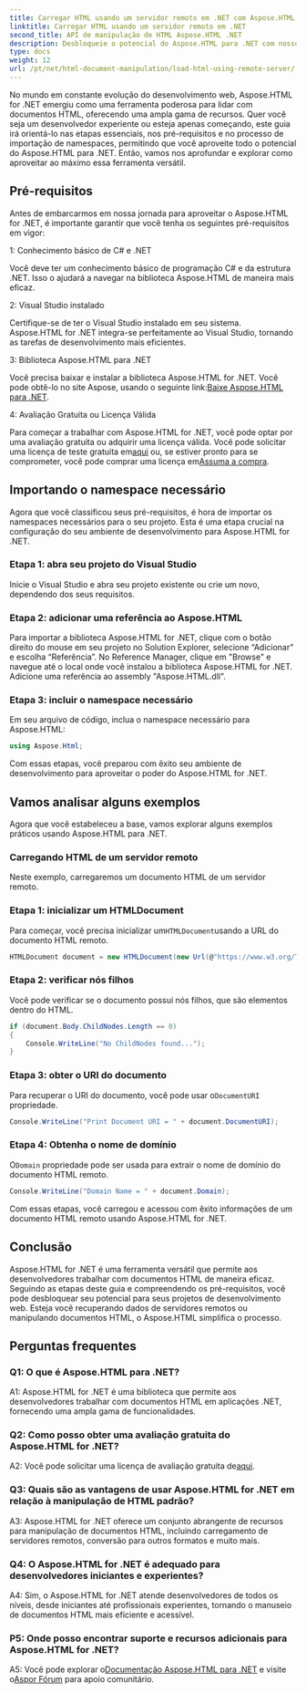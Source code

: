 ```yaml
---
title: Carregar HTML usando um servidor remoto em .NET com Aspose.HTML
linktitle: Carregar HTML usando um servidor remoto em .NET
second_title: API de manipulação de HTML Aspose.HTML .NET
description: Desbloqueie o potencial do Aspose.HTML para .NET com nosso guia completo. Aprenda como importar namespaces, acessar documentos HTML remotos e muito mais.
type: docs
weight: 12
url: /pt/net/html-document-manipulation/load-html-using-remote-server/
---
```


No mundo em constante evolução do desenvolvimento web, Aspose.HTML for .NET emergiu como uma ferramenta poderosa para lidar com documentos HTML, oferecendo uma ampla gama de recursos. Quer você seja um desenvolvedor experiente ou esteja apenas começando, este guia irá orientá-lo nas etapas essenciais, nos pré-requisitos e no processo de importação de namespaces, permitindo que você aproveite todo o potencial do Aspose.HTML para .NET. Então, vamos nos aprofundar e explorar como aproveitar ao máximo essa ferramenta versátil.

## Pré-requisitos

Antes de embarcarmos em nossa jornada para aproveitar o Aspose.HTML for .NET, é importante garantir que você tenha os seguintes pré-requisitos em vigor:

1: Conhecimento básico de C# e .NET

Você deve ter um conhecimento básico de programação C# e da estrutura .NET. Isso o ajudará a navegar na biblioteca Aspose.HTML de maneira mais eficaz.

2: Visual Studio instalado

Certifique-se de ter o Visual Studio instalado em seu sistema. Aspose.HTML for .NET integra-se perfeitamente ao Visual Studio, tornando as tarefas de desenvolvimento mais eficientes.

3: Biblioteca Aspose.HTML para .NET

 Você precisa baixar e instalar a biblioteca Aspose.HTML for .NET. Você pode obtê-lo no site Aspose, usando o seguinte link:[Baixe Aspose.HTML para .NET](https://releases.aspose.com/html/net/).

4: Avaliação Gratuita ou Licença Válida

 Para começar a trabalhar com Aspose.HTML for .NET, você pode optar por uma avaliação gratuita ou adquirir uma licença válida. Você pode solicitar uma licença de teste gratuita em[aqui](https://releases.aspose.com/) ou, se estiver pronto para se comprometer, você pode comprar uma licença em[Assuma a compra](https://purchase.aspose.com/buy).

## Importando o namespace necessário

Agora que você classificou seus pré-requisitos, é hora de importar os namespaces necessários para o seu projeto. Esta é uma etapa crucial na configuração do seu ambiente de desenvolvimento para Aspose.HTML for .NET.

### Etapa 1: abra seu projeto do Visual Studio

Inicie o Visual Studio e abra seu projeto existente ou crie um novo, dependendo dos seus requisitos.

### Etapa 2: adicionar uma referência ao Aspose.HTML

Para importar a biblioteca Aspose.HTML for .NET, clique com o botão direito do mouse em seu projeto no Solution Explorer, selecione “Adicionar” e escolha “Referência”. No Reference Manager, clique em "Browse" e navegue até o local onde você instalou a biblioteca Aspose.HTML for .NET. Adicione uma referência ao assembly "Aspose.HTML.dll".

### Etapa 3: incluir o namespace necessário

Em seu arquivo de código, inclua o namespace necessário para Aspose.HTML:

```csharp
using Aspose.Html;
```

Com essas etapas, você preparou com êxito seu ambiente de desenvolvimento para aproveitar o poder do Aspose.HTML for .NET.

## Vamos analisar alguns exemplos

Agora que você estabeleceu a base, vamos explorar alguns exemplos práticos usando Aspose.HTML para .NET.

### Carregando HTML de um servidor remoto

Neste exemplo, carregaremos um documento HTML de um servidor remoto.

### Etapa 1: inicializar um HTMLDocument

 Para começar, você precisa inicializar um`HTMLDocument`usando a URL do documento HTML remoto.

```csharp
HTMLDocument document = new HTMLDocument(new Url(@"https://www.w3.org/TR/html5/"));
```

### Etapa 2: verificar nós filhos

Você pode verificar se o documento possui nós filhos, que são elementos dentro do HTML.

```csharp
if (document.Body.ChildNodes.Length == 0)
{
    Console.WriteLine("No ChildNodes found...");
}
```

### Etapa 3: obter o URI do documento

 Para recuperar o URI do documento, você pode usar o`DocumentURI` propriedade.

```csharp
Console.WriteLine("Print Document URI = " + document.DocumentURI);
```

### Etapa 4: Obtenha o nome de domínio

 O`Domain` propriedade pode ser usada para extrair o nome de domínio do documento HTML remoto.

```csharp
Console.WriteLine("Domain Name = " + document.Domain);
```

Com essas etapas, você carregou e acessou com êxito informações de um documento HTML remoto usando Aspose.HTML for .NET.

## Conclusão

Aspose.HTML for .NET é uma ferramenta versátil que permite aos desenvolvedores trabalhar com documentos HTML de maneira eficaz. Seguindo as etapas deste guia e compreendendo os pré-requisitos, você pode desbloquear seu potencial para seus projetos de desenvolvimento web. Esteja você recuperando dados de servidores remotos ou manipulando documentos HTML, o Aspose.HTML simplifica o processo.

## Perguntas frequentes

### Q1: O que é Aspose.HTML para .NET?

A1: Aspose.HTML for .NET é uma biblioteca que permite aos desenvolvedores trabalhar com documentos HTML em aplicações .NET, fornecendo uma ampla gama de funcionalidades.

### Q2: Como posso obter uma avaliação gratuita do Aspose.HTML for .NET?

 A2: Você pode solicitar uma licença de avaliação gratuita de[aqui](https://releases.aspose.com/).

### Q3: Quais são as vantagens de usar Aspose.HTML for .NET em relação à manipulação de HTML padrão?

A3: Aspose.HTML for .NET oferece um conjunto abrangente de recursos para manipulação de documentos HTML, incluindo carregamento de servidores remotos, conversão para outros formatos e muito mais.

### Q4: O Aspose.HTML for .NET é adequado para desenvolvedores iniciantes e experientes?

A4: Sim, o Aspose.HTML for .NET atende desenvolvedores de todos os níveis, desde iniciantes até profissionais experientes, tornando o manuseio de documentos HTML mais eficiente e acessível.

### P5: Onde posso encontrar suporte e recursos adicionais para Aspose.HTML for .NET?

 A5: Você pode explorar o[Documentação Aspose.HTML para .NET](https://reference.aspose.com/html/net/) e visite o[Aspor Fórum](https://forum.aspose.com/) para apoio comunitário.